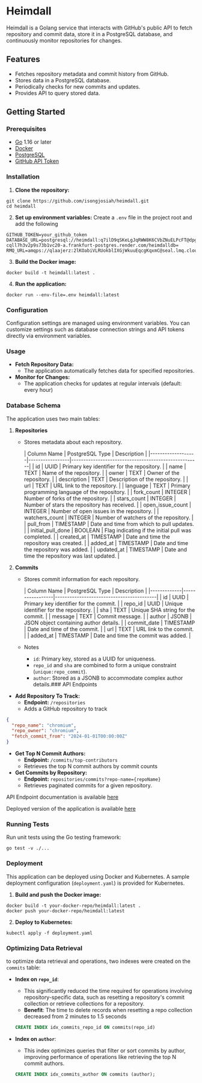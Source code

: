 # Heimdall

Heimdall is a Golang service that interacts with GitHub's public API to fetch repository and commit data, store it in a
PostgreSQL database, and continuously monitor repositories for changes.

## Features

- Fetches repository metadata and commit history from GitHub.
- Stores data in a PostgreSQL database.
- Periodically checks for new commits and updates.
- Provides API to query stored data.

## Getting Started

### Prerequisites

- [Go](https://golang.org/doc/install) 1.16 or later
- [Docker](https://docs.docker.com/get-docker/)
- [PostgreSQL](https://www.postgresql.org/download/)
- [GitHub API Token](https://github.com/settings/tokens)

### Installation

1. **Clone the repository:**

```shell
git clone https://github.com/isongjosiah/heimdall.git
cd heimdall

```

2. **Set up environment variables:**
   Create a `.env` file in the project root and add the following

```dotenv
GITHUB_TOKEN=your_github_token
DATABASE_URL=postgresql://heimdall:q7ilD9qSKeLgJqRWW8K6CVbZNuELPcFT@dpg-cqll7h3v2p9s73b1vc20-a.frankfurt-postgres.render.com/heimdalldb=
RMQ_URL=amqps://qlaajerz:2lKOabiVLRUokblIXGjWkuuEqcgKqxmC@seal.lmq.cloudamqp.com/qlaajerz

```

3. **Build the Docker image:**

```shell
docker build -t heimdall:latest .

```

4. **Run the application:**

```shell
docker run --env-file=.env heimdall:latest

```

### Configuration

Configuration settings are managed using environment variables. You can
customize
settings such as database connection strings and API tokens directly via environment
variables.

### Usage

- **Fetch Repository Data:**
    - The application automatically fetches data for specified repositories.
- **Monitor for Changes:**
    - The application checks for updates at regular intervals (default: every hour)

### Database Schema

The application uses two main tables:

1. **Repositories**
    - Stores metadata about each repository.
   
      | Column Name       | PostgreSQL Type | Description                                         |
            |-------------------|-----------------|-----------------------------------------------------|
      | id                | UUID            | Primary key identifier for the repository.          |
      | name              | TEXT            | Name of the repository.                             |
      | owner             | TEXT            | Owner of the repository.                            |
      | description       | TEXT            | Description of the repository.                      |
      | url               | TEXT            | URL link to the repository.                         |
      | language          | TEXT            | Primary programming language of the repository.     |
      | fork_count        | INTEGER         | Number of forks of the repository.                  |
      | stars_count       | INTEGER         | Number of stars the repository has received.        |
      | open_issue_count  | INTEGER         | Number of open issues in the repository.            |
      | watchers_count    | INTEGER         | Number of watchers of the repository.               |
      | pull_from         | TIMESTAMP       | Date and time from which to pull updates.           |
      | initial_pull_done | BOOLEAN         | Flag indicating if the initial pull was completed.  |
      | created_at        | TIMESTAMP       | Date and time the repository was created.           |
      | added_at          | TIMESTAMP       | Date and time the repository was added.             |
      | updated_at        | TIMESTAMP       | Date and time the repository was last updated.      |

2. **Commits**
    - Stores commit information for each repository.

      | Column Name | PostgreSQL Type | Description                              |
                  |-------------|-----------------|------------------------------------------|
      | id          | UUID            | Primary key identifier for the commit.   |
      | repo_id     | UUID            | Unique identifier for the repository.    |
      | sha         | TEXT            | Unique SHA string for the commit.        |
      | message     | TEXT            | Commit message.                          |
      | author      | JSONB           | JSON object containing author details.   |
      | commit_date | TIMESTAMP       | Date and time of the commit.             |
      | url         | TEXT            | URL link to the commit.                  |
      | added_at    | TIMESTAMP       | Date and time the commit was added.      |

    - Notes
        - `id`: Primary key, stored as a UUID for uniqueness.
        - `repo_id` and `sha` are combined to form a unique constraint (`unique:repo_commit`).
        - `author`: Stored as a JSONB to accommodate complex author details.### API Endpoints

- **Add Repository To Track:**
    - **Endpoint:** `/repositories`
    - Adds a GitHub repository to track

```json
{
  "repo_name": "chromium",
  "repo_owner": "chromium",
  "fetch_commit_from": "2024-01-01T00:00:00Z"
}
```

- **Get Top N Commit Authors:**
    - **Endpoint:** `/commits/top-contributors`
    - Retrieves the top N commit authors by commit counts
- **Get Commits by Repository:**
    - **Endpoint:** `repositories/commits?repo-name={repoName}`
    - Retrieves paginated commits for a given repository.

API Endpoint documentation is available [here](https://documenter.getpostman.com/view/10427889/2sA3rwLDeg)

Deployed version of the application is available [here](https://heimdall-8hge.onrender.com)

### Running Tests

Run unit tests using the Go testing framework:

```shell
go test -v ./...
```

### Deployment

This application can be deployed using Docker and Kubernetes. A sample deployment configuration (`deployment.yaml`) is
provided for Kubernetes.

1. **Build and push the Docker image:**

```shell
docker build -t your-docker-repo/heimdall:latest .
docker push your-docker-repo/heimdall:latest

```

2. **Deploy to Kubernetes:**

```shell
kubectl apply -f deployment.yaml

```

### Optimizing Data Retrieval

to optimize data retrieval and operations, two indexes were created on the `commits` table:

- **Index on `repo_id`**:
    - This significantly reduced the time required for operations involving repository-specific data, such as resetting
      a repository's commit collection or retrieve collections for a repository.
    - **Benefit**: The time to delete records when resetting a repo collection decreased from 2 minutes to 1.5 seconds
    ```sql
    CREATE INDEX idx_commits_repo_id ON commits(repo_id)
    ```

- **Index on `author`**:
    - This index optimizes queries that filter or sort commits by author, improving performance of operations like
      retrieving
      the top N commit authors.
  ```sql
  CREATE INDEX idx_commits_author ON commits (author);
  ```